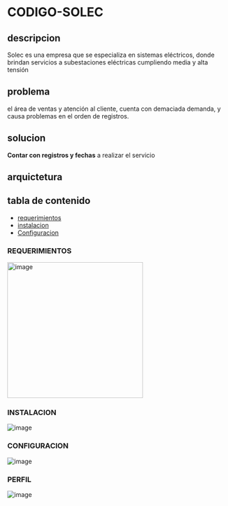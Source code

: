 # CODIGO-SOLEC
## descripcion
Solec es una empresa que se especializa en sistemas eléctricos, donde brindan servicios a subestaciones eléctricas cumpliendo media y alta tensión
## problema
el área de ventas y atención al cliente, cuenta con demaciada demanda, y causa problemas en el orden de registros.
## solucion
**Contar con registros y fechas** a realizar el servicio 
## arquictetura
## tabla de contenido
- [requerimientos](https://github.com/Dulcesanchez231/CODIGO-SOLEC/edit/main/README.md#requerimientos)
- [instalacion](https://github.com/Dulcesanchez231/CODIGO-SOLEC/edit/main/README.md#requerimientos)
- [Configuracion](https://github.com/Dulcesanchez231/CODIGO-SOLEC/edit/main/README.md#requerimientos)
### REQUERIMIENTOS

<img width="310" alt="image" src="https://github.com/Dulcesanchez231/CODIGO-SOLEC/assets/157060322/2f9420b0-84ab-4464-8bd0-c96fb6675d0b">

### INSTALACION

![image](https://github.com/Dulcesanchez231/CODIGO-SOLEC/assets/157060322/99d001ad-d6a5-4b47-b6af-c7ba4956aa7d)

### CONFIGURACION 
![image](https://github.com/Dulcesanchez231/CODIGO-SOLEC/assets/157060322/6dc231d1-ea31-4281-8ecd-66727b422016)

### PERFIL
![image](https://github.com/Dulcesanchez231/CODIGO-SOLEC/assets/157060322/14a45f6a-909b-40ce-a6e5-58afbd45e85d)

